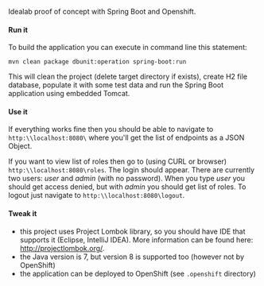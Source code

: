 Idealab proof of concept with Spring Boot and Openshift. 

#### Run it
To build the application you can execute in command line this statement:  

```mvn clean package dbunit:operation spring-boot:run```

This will clean the project (delete target directory if exists), create H2 file database, populate it with some test data and run the Spring Boot application using embedded Tomcat.

#### Use it
If everything works fine then you should be able to navigate to ```http:\\localhost:8080\``` where you'll get the list of endpoints as a JSON Object. 

If you want to view list of roles then go to (using CURL or browser) ```http:\\localhost:8080\roles```. The login should appear. There are currently two users: *user* and *admin* (with no password). When you type *user* you should get access denied, but with *admin* you should get list of roles. To logout just navigate to  ```http:\\localhost:8080\logout```.

#### Tweak it
- this project uses Project Lombok library, so you should have IDE that supports it (Eclipse, IntelliJ IDEA). More information can be found here: http://projectlombok.org/. 
- the Java version is 7, but version 8 is supported too (however not by OpenShift)
- the application can be deployed to OpenShift (see ```.openshift``` directory)
